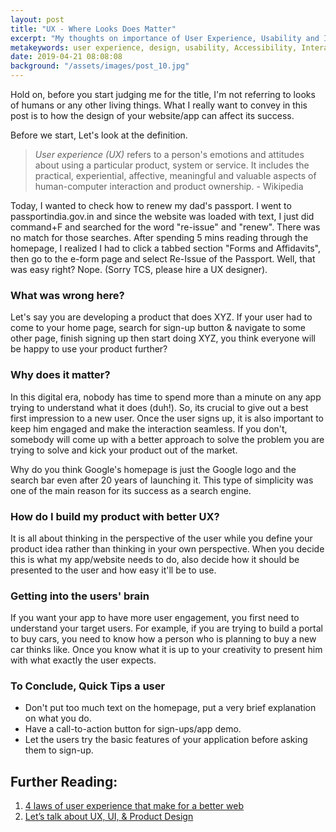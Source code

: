 ```yaml
---
layout: post
title: "UX - Where Looks Does Matter"
excerpt: "My thoughts on importance of User Experience, Usability and Interaction Design"
metakeywords: user experience, design, usability, Accessibility, Interaction Design, UX
date: 2019-04-21 08:08:08
background: "/assets/images/post_10.jpg"
---
```


Hold on, before you start judging me for the title, I'm not referring to looks of humans or any other living things. What I really want to convey in this post is to how the design of your website/app can affect its success.

Before we start, Let's look at the definition.

> _User experience (UX)_ refers to a person's emotions and attitudes about using a particular product, system or service. It includes the practical, experiential, affective, meaningful and valuable aspects of human-computer interaction and product ownership. - Wikipedia

Today, I wanted to check how to renew my dad's passport. I went to passportindia.gov.in and since the website was loaded with text, I just did command+F and searched for the word "re-issue" and "renew". There was no match for those searches. After spending 5 mins reading through the homepage, I realized I had to click a tabbed section "Forms and Affidavits", then go to the e-form page and select Re-Issue of the Passport. Well, that was easy right? Nope. (Sorry TCS, please hire a UX designer).

### What was wrong here?

Let's say you are developing a product that does XYZ. If your user had to come to your home page, search for sign-up button & navigate to some other page, finish signing up then start doing XYZ, you think everyone will be happy to use your product further?

### Why does it matter?

In this digital era, nobody has time to spend more than a minute on any app trying to understand what it does (duh!). So, its crucial to give out a best first impression to a new user. Once the user signs up, it is also important to keep him engaged and make the interaction seamless. If you don't, somebody will come up with a better approach to solve the problem you are trying to solve and kick your product out of the market.

Why do you think Google's homepage is just the Google logo and the search bar even after 20 years of launching it. This type of simplicity was one of the main reason for its success as a search engine.

### How do I build my product with better UX?

It is all about thinking in the perspective of the user while you define your product idea rather than thinking in your own perspective. When you decide this is what my app/website needs to do, also decide how it should be presented to the user and how easy it'll be to use.

### Getting into the users' brain

If you want your app to have more user engagement, you first need to understand your target users. For example, if you are trying to build a portal to buy cars, you need to know how a person who is planning to buy a new car thinks like. Once you know what it is up to your creativity to present him with what exactly the user expects.

### To Conclude, Quick Tips a user

- Don't put too much text on the homepage, put a very brief explanation on what you do.
- Have a call-to-action button for sign-ups/app demo.
- Let the users try the basic features of your application before asking them to sign-up.

## Further Reading:

1. <a href="https://www.wholegraindigital.com/blog/ux-laws-better-web/" target="_blank" rel="noopener noreferrer">4 laws of user experience that make for a better web</a>
2. <a href="https://uxdesign.cc/lets-talk-about-what-we-mean-when-we-talk-about-ux-ui-product-design-dc666a793861" target="_blank" rel="noopener noreferrer">Let’s talk about UX, UI, & Product Design</a>

